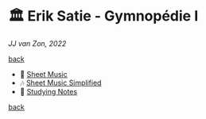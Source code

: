 🏛 Erik Satie - Gymnopédie Ⅰ
============================

*JJ van Zon, 2022*

[back](../README.md)

- 🎼 [Sheet Music](sheet-music/README.md)
- 🎶 [Sheet Music Simplified](sheet-music-simplified/README.md)
- 📝 [Studying Notes](satie-gymnopedie-1-studying-notes.md)

[back](../README.md)